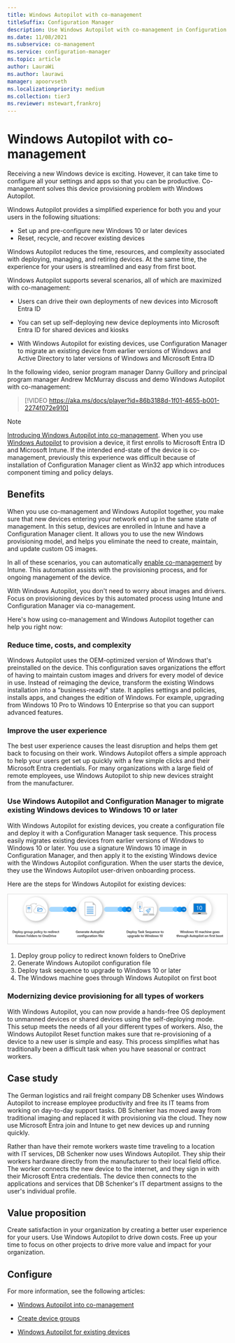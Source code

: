 ```yaml
---
title: Windows Autopilot with co-management
titleSuffix: Configuration Manager
description: Use Windows Autopilot with co-management in Configuration Manager to simplify the set up of new Windows devices.
ms.date: 11/08/2021
ms.subservice: co-management
ms.service: configuration-manager
ms.topic: article
author: LauraWi
ms.author: laurawi
manager: apoorvseth
ms.localizationpriority: medium
ms.collection: tier3
ms.reviewer: mstewart,frankroj
---
```


# Windows Autopilot with co-management

Receiving a new Windows device is exciting. However, it can take time to configure all your settings and apps so that you can be productive. Co-management solves this device provisioning problem with Windows Autopilot.

Windows Autopilot provides a simplified experience for both you and your users in the following situations:

- Set up and pre-configure new Windows 10 or later devices
- Reset, recycle, and recover existing devices

Windows Autopilot reduces the time, resources, and complexity associated with deploying, managing, and retiring devices. At the same time, the experience for your users is streamlined and easy from first boot.

Windows Autopilot supports several scenarios, all of which are maximized with co-management:

- Users can drive their own deployments of new devices into Microsoft Entra ID

- You can set up self-deploying new device deployments into Microsoft Entra ID for shared devices and kiosks

- With Windows Autopilot for existing devices, use Configuration Manager to migrate an existing device from earlier versions of Windows and Active Directory to later versions of Windows and Microsoft Entra ID

In the following video, senior program manager Danny Guillory and principal program manager Andrew McMurray discuss and demo Windows Autopilot with co-management:

> [!VIDEO https://aka.ms/docs/player?id=86b3188d-1f01-4655-b001-2274f072e910]

> [!NOTE]
> [Introducing Windows Autopilot into co-management](./autopilot-enrollment.md). When you use [Windows Autopilot](/autopilot/overview) to provision a device, it first enrolls to Microsoft Entra ID and Microsoft Intune. If the intended end-state of the device is co-management, previously this experience was difficult because of installation of Configuration Manager client as Win32 app which introduces component timing and policy delays.

## Benefits

When you use co-management and Windows Autopilot together, you make sure that new devices entering your network end up in the same state of management. In this setup, devices are enrolled in Intune and have a Configuration Manager client. It allows you to use the new Windows provisioning model, and helps you eliminate the need to create, maintain, and update custom OS images.

In all of these scenarios, you can automatically [enable co-management](how-to-prepare-Win10.md) by Intune. This automation assists with the provisioning process, and for ongoing management of the device.

With Windows Autopilot, you don't need to worry about images and drivers. Focus on provisioning devices by this automated process using Intune and Configuration Manager via co-management.

Here's how using co-management and Windows Autopilot together can help you right now:

### Reduce time, costs, and complexity

Windows Autopilot uses the OEM-optimized version of Windows that's preinstalled on the device. This configuration saves organizations the effort of having to maintain custom images and drivers for every model of device in use. Instead of reimaging the device, transform the existing Windows installation into a "business-ready" state. It applies settings and policies, installs apps, and changes the edition of Windows. For example, upgrading from Windows 10 Pro to Windows 10 Enterprise so that you can support advanced features.

### Improve the user experience

The best user experience causes the least disruption and helps them get back to focusing on their work. Windows Autopilot offers a simple approach to help your users get set up quickly with a few simple clicks and their Microsoft Entra credentials. For many organizations with a large field of remote employees, use Windows Autopilot to ship new devices straight from the manufacturer.

### Use Windows Autopilot and Configuration Manager to migrate existing Windows devices to Windows 10 or later

With Windows Autopilot for existing devices, you create a configuration file and deploy it with a Configuration Manager task sequence. This process easily migrates existing devices from earlier versions of Windows to Windows 10 or later. You use a signature Windows 10 image in Configuration Manager, and then apply it to the existing Windows device with the Windows Autopilot configuration. When the user starts the device, they use the Windows Autopilot user-driven onboarding process.

Here are the steps for Windows Autopilot for existing devices:

![Process overview for Windows Autopilot for existing devices](media/autopilot-for-existing-devices.png)

1. Deploy group policy to redirect known folders to OneDrive
2. Generate Windows Autopilot configuration file
3. Deploy task sequence to upgrade to Windows 10 or later
4. The Windows machine goes through Windows Autopilot on first boot

### Modernizing device provisioning for all types of workers

With Windows Autopilot, you can now provide a hands-free OS deployment to unmanned devices or shared devices using the self-deploying mode. This setup meets the needs of all your different types of workers. Also, the Windows Autopilot Reset function makes sure that re-provisioning of a device to a new user is simple and easy. This process simplifies what has traditionally been a difficult task when you have seasonal or contract workers.

## Case study

The German logistics and rail freight company DB Schenker uses Windows Autopilot to increase employee productivity and free its IT teams from working on day-to-day support tasks. DB Schenker has moved away from traditional imaging and replaced it with provisioning via the cloud. They now use Microsoft Entra join and Intune to get new devices up and running quickly.

Rather than have their remote workers waste time traveling to a location with IT services, DB Schenker now uses Windows Autopilot. They ship their workers hardware directly from the manufacturer to their local field office. The worker connects the new device to the internet, and they sign in with their Microsoft Entra credentials. The device then connects to the applications and services that DB Schenker's IT department assigns to the user's individual profile.

## Value proposition

Create satisfaction in your organization by creating a better user experience for your users. Use Windows Autopilot to drive down costs. Free up your time to focus on other projects to drive more value and impact for your organization.

## Configure

For more information, see the following articles:

- [Windows Autopilot into co-management](./autopilot-enrollment.md)

- [Create device groups](/autopilot/enrollment-autopilot)

- [Windows Autopilot for existing devices](/autopilot/existing-devices)
